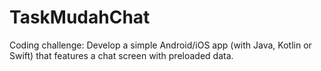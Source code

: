 # TaskMudahChat
Coding challenge: Develop a simple Android/iOS app (with Java, Kotlin or Swift) that features a chat screen with preloaded data.
